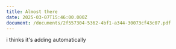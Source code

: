 ```yaml
---
title: Almost there
date: 2025-03-07T15:46:00.000Z
document: /documents/2f557304-5362-4bf1-a344-30073cf43c07.pdf
---
```

i thinks it's adding automatically
